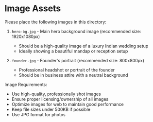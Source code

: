 # Image Assets

Please place the following images in this directory:

1. `hero-bg.jpg` - Main hero background image (recommended size: 1920x1080px)
   - Should be a high-quality image of a luxury Indian wedding setup
   - Ideally showing a beautiful mandap or reception setup

2. `founder.jpg` - Founder's portrait (recommended size: 800x800px)
   - Professional headshot or portrait of the founder
   - Should be in business attire with a neutral background

Image Requirements:
- Use high-quality, professionally shot images
- Ensure proper licensing/ownership of all images
- Optimize images for web to maintain good performance
- Keep file sizes under 500KB if possible
- Use JPG format for photos 